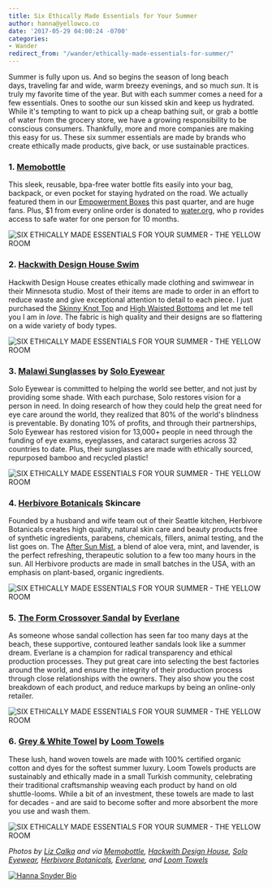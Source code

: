 ```yaml
---
title: Six Ethically Made Essentials for Your Summer
author: hanna@yellowco.co
date: '2017-05-29 04:00:24 -0700'
categories:
- Wander
redirect_from: "/wander/ethically-made-essentials-for-summer/"
---
```


Summer is fully upon us. And so begins the season of long beach days, traveling far and wide, warm breezy evenings, and so much _sun_. It is truly my favorite time of the year. But with each summer comes a need for a few essentials. Ones to soothe our sun kissed skin and keep us hydrated. While it's tempting to want to pick up a cheap bathing suit, or grab a bottle of water from the grocery store, we have a growing responsibility to be conscious consumers. Thankfully, more and more companies are making this easy for us. These six summer essentials are made by brands who create ethically made products, give back, or use sustainable practices.

### 1\. [Memobottle](https://www.memobottle.com/)

This sleek, reusable, bpa-free water bottle fits easily into your bag, backpack, or even pocket for staying hydrated on the road. We actually featured them in our [Empowerment Boxes](https://yellowco.myshopify.com/collections/empowerment-boxes) this past quarter, and are huge fans. Plus, $1 from every online order is donated to [water.org](http://water.org/), who p rovides access to safe water for one person for 10 months.

![SIX ETHICALLY MADE ESSENTIALS FOR YOUR SUMMER - THE YELLOW ROOM](http://yellowco.co/wp-content/uploads/2017/05/a6.jpg "SIX ETHICALLY MADE ESSENTIALS FOR YOUR SUMMER - THE YELLOW ROOM")

### 2\. [Hackwith Design House Swim](http://hackwithdesignhouse.com/product-category/apparel/swim/)

Hackwith Design House creates ethically made clothing and swimwear in their Minnesota studio. Most of their items are made to order in an effort to reduce waste and give exceptional attention to detail to each piece. I just purchased the [Skinny Knot Top](http://hackwithdesignhouse.com/product/skinny-knot-top/) and [High Waisted Bottoms](http://hackwithdesignhouse.com/product/high-waisted-bottoms-2/) and let me tell you I am in _love_. The fabric is high quality and their designs are so flattering on a wide variety of body types.

![SIX ETHICALLY MADE ESSENTIALS FOR YOUR SUMMER - THE YELLOW ROOM](http://yellowco.co/wp-content/uploads/2017/05/HWDH.jpg "SIX ETHICALLY MADE ESSENTIALS FOR YOUR SUMMER - THE YELLOW ROOM")

### 3\. [Malawi Sunglasses](https://www.soloeyewear.com/collections/solo-all/products/malawi) by [Solo Eyewear](https://www.soloeyewear.com/)

Solo Eyewear is committed to helping the world see better, and not just by providing some shade. With each purchase, Solo restores vision for a person in need. In doing research of how they could help the great need for eye care around the world, they realized that 80% of the world's blindness is preventable. By donating 10% of profits, and through their partnerships, Solo Eyewear has restored vision for 13,000+ people in need through the funding of eye exams, eyeglasses, and cataract surgeries across 32 countries to date. Plus, their sunglasses are made with ethically sourced, repurposed bamboo and recycled plastic!

![SIX ETHICALLY MADE ESSENTIALS FOR YOUR SUMMER - THE YELLOW ROOM](http://yellowco.co/wp-content/uploads/2017/05/SOLO.jpg "SIX ETHICALLY MADE ESSENTIALS FOR YOUR SUMMER - THE YELLOW ROOM")

### 4\. [Herbivore Botanicals](https://www.herbivorebotanicals.com/) Skincare

Founded by a husband and wife team out of their Seattle kitchen, Herbivore Botanicals creates high quality, natural skin care and beauty products free of synthetic ingredients, parabens, chemicals, fillers, animal testing, and the list goes on. The [After Sun Mist](https://www.herbivorebotanicals.com/products/after-sun-body-mist), a blend of aloe vera, mint, and lavender, is the perfect refreshing, therapeutic solution to a few too many hours in the sun. All Herbivore products are made in small batches in the USA, with an emphasis on plant-based, organic ingredients.

![SIX ETHICALLY MADE ESSENTIALS FOR YOUR SUMMER - THE YELLOW ROOM](http://yellowco.co/wp-content/uploads/2017/05/herbivore.jpg "SIX ETHICALLY MADE ESSENTIALS FOR YOUR SUMMER - THE YELLOW ROOM")

### 5. [The Form Crossover Sandal](https://www.everlane.com/products/womens-molded-lthr-cross-slide-sandal-palerose?collection=womens-shoes) by [Everlane](https://www.everlane.com/)

As someone whose sandal collection has seen far too many days at the beach, these supportive, contoured leather sandals look like a summer dream. Everlane is a champion for radical transparency and ethical production processes. They put great care into selecting the best factories around the world, and ensure the integrity of their production process through close relationships with the owners. They also show you the cost breakdown of each product, and reduce markups by being an online-only retailer.

![SIX ETHICALLY MADE ESSENTIALS FOR YOUR SUMMER - THE YELLOW ROOM](http://yellowco.co/wp-content/uploads/2017/05/EVERLANE.jpg "SIX ETHICALLY MADE ESSENTIALS FOR YOUR SUMMER - THE YELLOW ROOM")

### 6. [Grey & White Towel](https://www.loomtowels.com/shop/bath-towel-black-white-stripe) by [Loom Towels](https://www.loomtowels.com/)

These lush, hand woven towels are made with 100% certified organic cotton and dyes for the softest summer luxury. Loom Towels products are sustainably and ethically made in a small Turkish community, celebrating their traditional craftsmanship weaving each product by hand on old shuttle-looms. While a bit of an investment, these towels are made to last for decades - and are said to become softer and more absorbent the more you use and wash them.

![SIX ETHICALLY MADE ESSENTIALS FOR YOUR SUMMER - THE YELLOW ROOM](http://yellowco.co/wp-content/uploads/2017/05/towels-1.jpg "SIX ETHICALLY MADE ESSENTIALS FOR YOUR SUMMER - THE YELLOW ROOM")

_Photos by [Liz Calka](https://www.lizcalka.photo/) and via [Memobottle](https://www.memobottle.com/), [Hackwith Design House](http://hackwithdesignhouse.com/), [Solo Eyewear](https://www.soloeyewear.com/), [Herbivore Botanicals](https://www.herbivorebotanicals.com/), [Everlane](https://www.everlane.com/), and [Loom Towels](https://www.loomtowels.com/)_

[![Hanna Snyder Bio](http://yellowco.co/wp-content/uploads/2017/04/HANNA-BIO.jpg)](http://www.hannasnyder.com)
